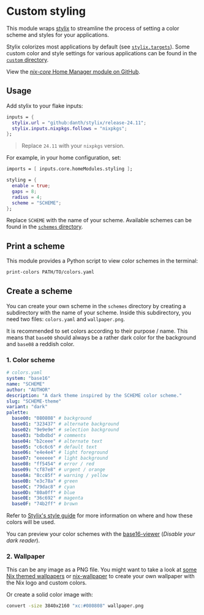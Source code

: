 # Custom styling

This module wraps [stylix](https://github.com/danth/stylix) to streamline the process of setting a color scheme and styles for your applications.

Stylix colorizes most applications by default (see [`stylix.targets`](https://stylix.danth.me/options/hm.html)). Some custom color and style settings for various applications can be found in the [`custom` directory](https://github.com/sid115/nix-core/blob/master/modules/home/styling/custom).

View the [*nix-core* Home Manager module on GitHub](https://github.com/sid115/nix-core/tree/master/modules/home/styling).

## Usage

Add stylix to your flake inputs:

```nix
inputs = {
  stylix.url = "github:danth/stylix/release-24.11";
  stylix.inputs.nixpkgs.follows = "nixpkgs";
};
```

> Replace `24.11` with your `nixpkgs` version.

For example, in your home configuration, set:

```nix
imports = [ inputs.core.homeModules.styling ];

styling = {
  enable = true;
  gaps = 8;
  radius = 4;
  scheme = "SCHEME";
};
```

Replace `SCHEME` with the name of your scheme. Available schemes can be found in the [`schemes` directory](https://github.com/sid115/nix-core/blob/master/modules/home/styling/schemes).

## Print a scheme

This module provides a Python script to view color schemes in the terminal:

```bash
print-colors PATH/TO/colors.yaml
```

## Create a scheme

You can create your own scheme in the `schemes` directory by creating a subdirectory with the name of your scheme. Inside this subdirectory, you need two files: `colors.yaml` and `wallpaper.png`.

It is recommended to set colors according to their purpose / name. This means that `base00` should always be a rather dark color for the background and `base08` a reddish color.

### 1. Color scheme

```yaml
# colors.yaml
system: "base16"
name: "SCHEME"
author: "AUTHOR"
description: "A dark theme inspired by the SCHEME color scheme."
slug: "SCHEME-theme"
variant: "dark"
palette:
  base00: "080808" # background
  base01: "323437" # alternate background
  base02: "9e9e9e" # selection background
  base03: "bdbdbd" # comments
  base04: "b2ceee" # alternate text
  base05: "c6c6c6" # default text
  base06: "e4e4e4" # light foreground
  base07: "eeeeee" # light background
  base08: "ff5454" # error / red
  base09: "cf87e8" # urgent / orange
  base0A: "8cc85f" # warning / yellow
  base0B: "e3c78a" # green
  base0C: "79dac8" # cyan
  base0D: "80a0ff" # blue
  base0E: "36c692" # magenta
  base0F: "74b2ff" # brown
```

Refer to [Stylix's style guide](https://stylix.danth.me/styling.html) for more information on where and how these colors will be used.

You can preview your color schemes with the [base16-viewer](https://sesh.github.io/base16-viewer/) (*Disable your dark reader*).

### 2. Wallpaper

This can be any image as a PNG file. You might want to take a look at [some Nix themed wallpapers](https://github.com/NixOS/nixos-artwork/tree/master/wallpapers) or [nix-wallpaper](https://github.com/lunik1/nix-wallpaper/tree/master) to create your own wallpaper with the Nix logo and custom colors.

Or create a solid color image with:

```bash
convert -size 3840x2160 "xc:#080808" wallpaper.png
```
